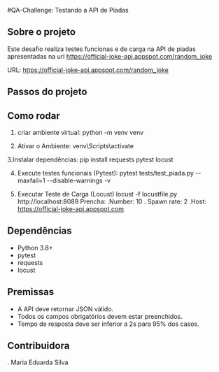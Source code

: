 #QA-Challenge: Testando a API de Piadas

## Sobre o projeto

Este desafio realiza testes funcionas e de carga na API de piadas apresentadas na url https://official-joke-api.appspot.com/random_joke

URL: https://official-joke-api.appspot.com/random_joke

## Passos do projeto
  ## Como rodar
  1. criar ambiente virtual: 
      python -m venv venv

  2. Ativar o Ambiente: 
     venv\Scripts\activate

  3.Instalar dependências:
     pip install requests pytest locust

  4. Execute testes funcionais (Pytest):
     pytest tests/test_piada.py --maxfail=1 --disable-warnings -v

  5. Executar Teste de Carga (Locust)
    locust -f locustfile.py
    http://localhost:8089
        Prencha: 
           .Number: 10
           . Spawn rate: 2
           .Host: https://official-joke-api.appspot.com
        
## Dependências
- Python 3.8+
- pytest
- requests
- locust

## Premissas
- A API deve retornar JSON válido.
- Todos os campos obrigatórios devem estar preenchidos.
- Tempo de resposta deve ser inferior a 2s para 95% dos casos.

## Contribuidora
   . Maria Eduarda Silva
